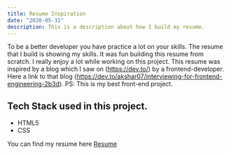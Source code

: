 ```yaml
---
title: Resume Inspiration
date: "2020-05-31"
description: This is a description about how I build my resume.
---
```


To be a better developer you have practice a lot on your skills. The resume that I build is showing my skills. It was fun building this resume from scratch. I really enjoy a lot while working on this project. This resume was inspired by a blog which I saw on (https://dev.to/)
by a frontend-developer. Here a link to that blog (https://dev.to/akshar07/interviewing-for-frontend-engineering-2b3d).
PS: This is my best front-end project.

## Tech Stack used in this project.

- HTML5
- CSS

You can find my resume here [Resume](https://shubhamresume.netlify.app/)
